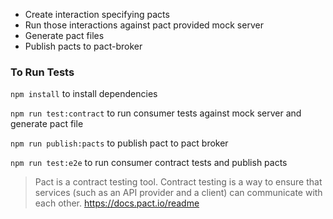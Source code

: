 
   
 - Create interaction specifying pacts
 - Run those interactions against pact provided mock server
 - Generate pact files
 - Publish pacts to pact-broker  


### To Run Tests
`npm install` to install dependencies

`npm run test:contract` to run consumer tests against mock server and generate pact file

`npm run publish:pacts` to publish pact to pact broker

`npm run test:e2e` to run consumer contract tests and publish pacts  


> Pact is a contract testing tool. Contract testing is a way to ensure that services (such as an API provider and a client) can communicate with each other.
> https://docs.pact.io/readme 